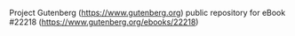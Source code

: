 Project Gutenberg (https://www.gutenberg.org) public repository for eBook #22218 (https://www.gutenberg.org/ebooks/22218)
